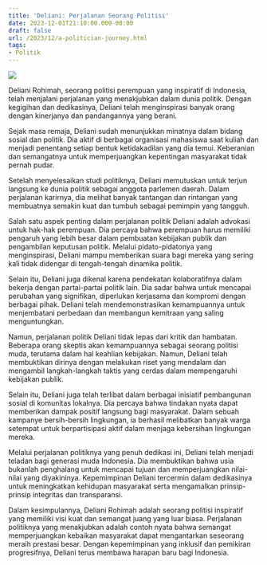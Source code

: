 ```yaml
---
title: 'Deliani: Perjalanan Seorang Politisi'
date: 2023-12-01T21:10:00.000-08:00
draft: false
url: /2023/12/a-politician-journey.html
tags: 
- Politik
---
```

 
  

![](http://tiffany.blog.hu/media/image/Politikus/LVAI-K~1.JPG)




Deliani Rohimah, seorang politisi perempuan yang inspiratif di Indonesia, telah menjalani perjalanan yang menakjubkan dalam dunia politik. Dengan kegigihan dan dedikasinya, Deliani telah menginspirasi banyak orang dengan kinerjanya dan pandangannya yang berani.

  

Sejak masa remaja, Deliani sudah menunjukkan minatnya dalam bidang sosial dan politik. Dia aktif di berbagai organisasi mahasiswa saat kuliah dan menjadi penentang setiap bentuk ketidakadilan yang dia temui. Keberanian dan semangatnya untuk memperjuangkan kepentingan masyarakat tidak pernah pudar.

  

Setelah menyelesaikan studi politiknya, Deliani memutuskan untuk terjun langsung ke dunia politik sebagai anggota parlemen daerah. Dalam perjalanan karirnya, dia melihat banyak tantangan dan rintangan yang membuatnya semakin kuat dan tumbuh sebagai pemimpin yang tangguh.

  

Salah satu aspek penting dalam perjalanan politik Deliani adalah advokasi untuk hak-hak perempuan. Dia percaya bahwa perempuan harus memiliki pengaruh yang lebih besar dalam pembuatan kebijakan publik dan pengambilan keputusan politik. Melalui pidato-pidatonya yang menginspirasi, Deliani mampu memberikan suara bagi mereka yang sering kali tidak didengar di tengah-tengah dinamika politik.

  

Selain itu, Deliani juga dikenal karena pendekatan kolaboratifnya dalam bekerja dengan partai-partai politik lain. Dia sadar bahwa untuk mencapai perubahan yang signifikan, diperlukan kerjasama dan kompromi dengan berbagai pihak. Deliani telah mendemonstrasikan kemampuannya untuk menjembatani perbedaan dan membangun kemitraan yang saling menguntungkan.

  

Namun, perjalanan politik Deliani tidak lepas dari kritik dan hambatan. Beberapa orang skeptis akan kemampuannya sebagai seorang politisi muda, terutama dalam hal keahlian kebijakan. Namun, Deliani telah membuktikan dirinya dengan melakukan riset yang mendalam dan mengambil langkah-langkah taktis yang cerdas dalam mempengaruhi kebijakan publik.

  

Selain itu, Deliani juga telah terlibat dalam berbagai inisiatif pembangunan sosial di komunitas lokalnya. Dia percaya bahwa tindakan nyata dapat memberikan dampak positif langsung bagi masyarakat. Dalam sebuah kampanye bersih-bersih lingkungan, ia berhasil melibatkan banyak warga setempat untuk berpartisipasi aktif dalam menjaga kebersihan lingkungan mereka.

  

Melalui perjalanan politiknya yang penuh dedikasi ini, Deliani telah menjadi teladan bagi generasi muda Indonesia. Dia membuktikan bahwa usia bukanlah penghalang untuk mencapai tujuan dan memperjuangkan nilai-nilai yang diyakininya. Kepemimpinan Deliani tercermin dalam dedikasinya untuk meningkatkan kehidupan masyarakat serta mengamalkan prinsip-prinsip integritas dan transparansi.

  

Dalam kesimpulannya, Deliani Rohimah adalah seorang politisi inspiratif yang memiliki visi kuat dan semangat juang yang luar biasa. Perjalanan politiknya yang menakjubkan adalah contoh nyata bahwa semangat memperjuangkan kebaikan masyarakat dapat mengantarkan seseorang meraih prestasi besar. Dengan kepemimpinan yang inklusif dan pemikiran progresifnya, Deliani terus membawa harapan baru bagi Indonesia.